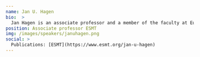 ```yaml
---
name: Jan U. Hagen
bio:  >
  Jan Hagen is an associate professor and a member of the faculty at European School of Management and Technology. Jan is particularly interested in understanding how teams and organizations deal with errors. He is currently studying the interaction of flight crews in the cockpits of airline and military aircrafts. His research received media coverage in outlets like the Financial Times, Frankfurter Allgemeine Zeitung, The Guardian, Forbes, and Harvard Business Manager. Jan is the author of [Confronting Mistakes: Lessons from the Aviation Industry when Dealing with Errors](https://www.esmt.org/confronting-mistakes-lessons-aviation-industry-when-dealing-errors)
position: Associate professor ESMT
img: /images/speakers/januhagen.png
social: >
  Publications: [ESMT](https://www.esmt.org/jan-u-hagen)
---
```

